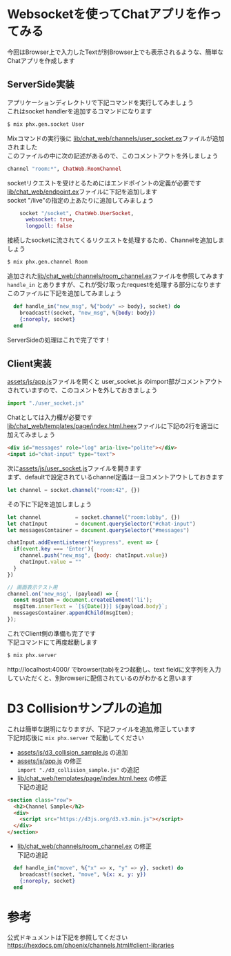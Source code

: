 
# Websocketを使ってChatアプリを作ってみる
今回はBrowser上で入力したTextが別Browser上でも表示されるような、簡単なChatアプリを作成します

## ServerSide実装
アプリケーションディレクトリで下記コマンドを実行してみましょう  
これはsocket handlerを追加するコマンドになります  
```bash
$ mix phx.gen.socket User
```

Mixコマンドの実行後に [lib/chat_web/channels/user_socket.ex](../chat/lib/chat_web/channels/user_socket.ex)ファイルが追加されました  
このファイルの中に次の記述があるので、このコメントアウトを外しましょう  
```elixir
channel "room:*", ChatWeb.RoomChannel
```

socketリクエストを受けとるためにはエンドポイントの定義が必要です  
[lib/chat_web/endpoint.ex](../chat/lib/chat_web/endpoint.ex)ファイルに下記を追加します  
socket "/live"の指定の上あたりに追加してみましょう  
```elixir
    socket "/socket", ChatWeb.UserSocket,
      websocket: true,
      longpoll: false
```

接続したsocketに流されてくるリクエストを処理するため、Channelを追加しましょう  
```bash
$ mix phx.gen.channel Room
```
追加された[lib/chat_web/channels/room_channel.ex](../chat/lib/chat_web/channels/room_channel.ex)ファイルを参照してみます  
`handle_in` とありますが、これが受け取ったrequestを処理する部分になります  
このファイルに下記を追加してみましょう  
```elixir
  def handle_in("new_msg", %{"body" => body}, socket) do
    broadcast!(socket, "new_msg", %{body: body})
    {:noreply, socket}
  end
```

ServerSideの処理はこれで完了です！

## Client実装
[assets/js/app.js](../chat/assets/js/app.js)ファイルを開くと user_socket.js のimport部がコメントアウトされていますので、このコメントを外しておきましょう  
```javascript
import "./user_socket.js"
```

Chatとしては入力欄が必要です  
[lib/chat_web/templates/page/index.html.heex](../chat/lib/chat_web/templates/page/index.html.heex)ファイルに下記の2行を適当に加えてみましょう  
```html
<div id="messages" role="log" aria-live="polite"></div>
<input id="chat-input" type="text">
```

次に[assets/js/user_socket.js](../chat/assets/js/user_socket.js)ファイルを開きます  
まず、defaultで設定されているchannel定義は一旦コメントアウトしておきます  
```javascript
let channel = socket.channel("room:42", {})
```

その下に下記を追加しましょう  
```javascript
let channel           = socket.channel("room:lobby", {})
let chatInput         = document.querySelector("#chat-input")
let messagesContainer = document.querySelector("#messages")

chatInput.addEventListener("keypress", event => {
  if(event.key === 'Enter'){
    channel.push("new_msg", {body: chatInput.value})
    chatInput.value = ""
  }
})

// 画面表示テスト用
channel.on('new_msg', (payload) => {
  const msgItem = document.createElement('li');
  msgItem.innerText = `[${Date()}] ${payload.body}`;
  messagesContainer.appendChild(msgItem);
});
```

これでClient側の準備も完了です  
下記コマンドにて再度起動します  
```bash
$ mix phx.server
```

http://localhost:4000/ でbrowser(tab)を2つ起動し、text fieldに文字列を入力していただくと、別browserに配信されているのがわかると思います

# D3 Collisionサンプルの追加
これは簡単な説明になりますが、下記ファイルを追加,修正しています  
下記対応後に `mix phx.server` で起動してください  
- [assets/js/d3_collision_sample.js](../chat/assets/js/d3_collision_sample.js) の追加
- [assets/js/app.js](../chat/assets/js/app.js#L15) の修正  
`import "./d3_collision_sample.js"` の追記
- [lib/chat_web/templates/page/index.html.heex](../chat/lib/chat_web/templates/page/index.html.heex#L46) の修正  
下記の追記  
```html
<section class="row">
  <h2>Channel Sample</h2>
  <div>
    <script src="https://d3js.org/d3.v3.min.js"></script>
  </div>
</section>
```
- [lib/chat_web/channels/room_channel.ex](../chat/lib/chat_web/channels/room_channel.ex#L20) の修正  
下記の追記  
```elixir
  def handle_in("move", %{"x" => x, "y" => y}, socket) do
    broadcast!(socket, "move", %{x: x, y: y})
    {:noreply, socket}
  end
```

# 参考
公式ドキュメントは下記を参照してください  
https://hexdocs.pm/phoenix/channels.html#client-libraries